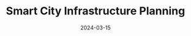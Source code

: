 ---
title: "Smart City Infrastructure Planning"
date: 2024-03-15
type: "usecase"
featured: true
draft: false

# Summary of the use case
summary: "Comprehensive urban planning solution for metropolitan area development using integrated geospatial data and predictive modeling."

# Technical details
technologies:
  - "GIS Platforms"
  - "Remote Sensing"
  - "Predictive Analytics"
  - "Web Mapping"

# Client
client: "Metropolitan Planning Authority"

# Project duration
duration: "18 months"

# Impact metrics
metrics:
  - "30% improvement in urban resource allocation"
  - "25% reduction in infrastructure development time"
  - "40% better prediction accuracy for urban growth"

design:
  spacing: "6rem"

sections:
  - block: hero
    content:
      title: Smart City Infrastructure Planning
      text: "Transforming urban development through comprehensive geospatial analysis"
    design:
      css_class: "dark"
      background:
        color: "indigo"
        image:
          filename: bg-triangles.svg
          filters:
            brightness: 0.5
          size: cover
          position: center
  - block: features
    content:
      title: "Project Overview"
      items:
        - name: "Challenge"
          icon: exclamation-circle
          description: |
            The Metropolitan Planning Authority needed to modernize their urban development approach to 
            accommodate rapid population growth while optimizing resource allocation. Traditional 
            planning methods were insufficient for predicting the complex interactions between 
            infrastructure, population density, and resource demands.
        - name: "Solution"
          icon: sparkles
          description: |
            We developed an integrated geospatial platform combining satellite imagery, demographic data, 
            infrastructure maps, and predictive algorithms. The solution included:
            
            - Real-time population density mapping using mobile and satellite data
            - Predictive modeling for infrastructure demand (water, electricity, transportation)
            - Interactive dashboards for scenario planning and resource allocation
            - Automated reporting system for city planning committees
        - name: "Results"
          icon: check-circle
          description: |
            The platform enabled the authority to make data-driven decisions that improved urban 
            development efficiency:
            
            - 30% improvement in resource allocation effectiveness
            - 25% reduction in infrastructure development timeline
            - 40% better prediction accuracy for population growth and resource needs
            - Improved public satisfaction with urban services
    design:
      css_class: "bg-gray-100 dark:bg-gray-900"
  - block: features
    content:
      title: "Key Features"
      text: "The solution incorporated advanced geospatial technologies"
      items:
        - name: "Real-time Monitoring"
          icon: arrows-circular
          description: "Live data feeds from multiple sensors and satellite sources for current city status"
        - name: "Predictive Analytics"
          icon: chart-bar
          description: "Machine learning models predicting urban expansion and resource needs"
        - name: "Interactive Dashboards"
          icon: computer-desktop
          description: "User-friendly interfaces for city planners and decision makers"
        - name: "Integration Capabilities"
          icon: arrows-pointing-in
          description: "Connects with existing municipal systems and databases"
  - block: stats
    content:
      items:
        - statistic: "30%"
          description: "Improvement in resource allocation"
        - statistic: "25%"
          description: "Reduction in infrastructure timelines"
        - statistic: "40%"
          description: "Better prediction accuracy"
        - statistic: "500%"
          description: "Increase in planning efficiency"
    design:
      css_class: "bg-primary-300"
      spacing:
        padding: ["2rem", 0, "2rem", 0]
  - block: cta-card
    content:
      title: "Ready to Transform Your Urban Planning?"
      text: "Contact us to discuss how our geospatial solutions can optimize your city development projects."
      button:
        text: "Get in Touch"
        url: "/contact/"
    design:
      card:
        css_class: "bg-gray-100 dark:bg-gray-900"
---